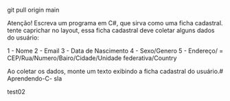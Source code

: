 git pull origin main

Atenção! Escreva um programa em C#, que sirva como uma ficha
cadastral. tente caprichar no layout, essa ficha cadastral 
deve coletar alguns dados do usuário:

1 - Nome
2 - Email
3 - Data de Nascimento
4 - Sexo/Genero
5 - Endereço/ = CEP/Rua/Numero/Bairo/Cidade/Unidade federativa/Country
 
Ao coletar os dados, monte um texto exibindo a 
ficha cadastral do usuário.#   A p r e n d e n d o - C - 
 
 
sla

test02
